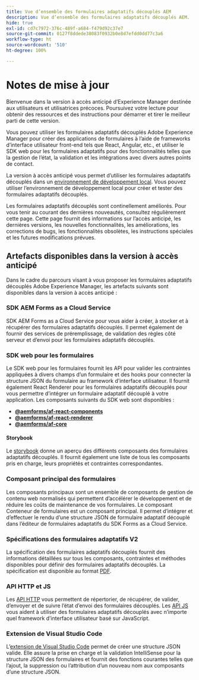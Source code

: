 ```yaml
---
title: Vue d’ensemble des formulaires adaptatifs découplés AEM
description: Vue d’ensemble des formulaires adaptatifs découplés AEM.
hide: true
exl-id: cd7c7972-376c-489f-a684-f479d92c37e7
source-git-commit: 0127f8ddede38083f0932b0e8d7efdd0dd77c3a6
workflow-type: ht
source-wordcount: '510'
ht-degree: 100%

---
```



# Notes de mise à jour

Bienvenue dans la version à accès anticipé d’Experience Manager destinée aux utilisateurs et utilisatrices précoces. Poursuivez votre lecture pour obtenir des ressources et des instructions pour démarrer et tirer le meilleur parti de cette version.

Vous pouvez utiliser les formulaires adaptatifs découplés Adobe Experience Manager pour créer des applications de formulaires à l’aide de frameworks d’interface utilisateur front-end tels que React, Angular, etc., et utiliser le SDK web pour les formulaires adaptatifs pour des fonctionnalités telles que la gestion de l’état, la validation et les intégrations avec divers autres points de contact.

La version à accès anticipé vous permet d’utiliser les formulaires adaptatifs découplés dans un [ environnement de développement local](setup-development-environment.md). Vous pouvez utiliser l’environnement de développement local pour créer et tester des formulaires adaptatifs découplés.

Les formulaires adaptatifs découplés sont continellement améliorés. Pour vous tenir au courant des dernières nouveautés, consultez régulièrement cette page. Cette page fournit des informations sur l’accès anticipé, les dernières versions, les nouvelles fonctionnalités, les améliorations, les corrections de bugs, les fonctionnalités obsolètes, les instructions spéciales et les futures modifications prévues.

<!-- 

## July 2022 (v0.22.1)

### New features

* Introduced the `validateFormData` API. It validates all the components against the rules and constraints an returns the list of errors. The validation takes place on the server.
* Introduced the `FormLoad` event.
* Introduced the `importData` and `exportData`.
* You can now dynamically add or remove items, that expect unqiue values, from a repeatable panel. You can use the `minItems` and `maxitems` constraint to set limit of item.
* You can now use constraint to set maximum file upload size, accepted file types, minimum files, and maximum files to upload.

### Improvements and bug fixes

* The service was executing some event handlers twice. The issue is fixed.
* Fixing Data Generation with different values of dataRef, name and type.

<!-- ### React Renderer component -->

## Artefacts disponibles dans la version à accès anticipé

Dans le cadre du parcours visant à vous proposer les formulaires adaptatifs découplés Adobe Experience Manager, les artefacts suivants sont disponibles dans la version à accès anticipé :

### SDK AEM Forms as a Cloud Service

SDK AEM Forms as a Cloud Service pour vous aider à créer, à stocker et à récupérer des formulaires adaptatifs découplés. Il permet également de fournir des services de préremplissage, de validation des règles côté serveur et d’envoi pour les formulaires adaptatifs découplés.

### SDK web pour les formulaires

Le SDK web pour les formulaires fournit les API pour valider les contraintes appliquées à divers champs d’un formulaire et des hooks pour connecter la structure JSON du formulaire au framework d’interface utilisateur. Il fournit également React Renderer pour les formulaires adaptatifs découplés pour vous permettre d’intégrer un formulaire adaptatif découplé à votre application. Les composants suivants du SDK web sont disponibles :

* **[@aemforms/af-react-components](https://www.npmjs.com/package/@aemforms/af-react-components)**
* **[@aemforms/af-react-renderer](https://www.npmjs.com/package/@aemforms/af-react-renderer)**
* **[@aemforms/af-core](https://www.npmjs.com/package/@aemforms/af-core)**

<!-- npm i --save @aemforms/af-react-components @aemforms/af-react-renderer @aemforms/af-core -->

#### Storybook

Le [storybook](https://opensource.adobe.com/aem-forms-af-runtime/storybook/) donne un aperçu des différents composants des formulaires adaptatifs découplés. Il fournit également une liste de tous les composants pris en charge, leurs propriétés et contraintes correspondantes.

### Composant principal des formulaires

<!-- Forms components are the structural elements that constitute the content of the form being authored. These components provide various form fields and ability to customize those fields. -->

Les composants principaux sont un ensemble de composants de gestion de contenu web normalisés qui permettent d’accélérer le développement et de réduire les coûts de maintenance de vos formulaires. Le composant Conteneur de formulaires est un composant principal. Il permet d’intégrer et d’effectuer le rendu d’une structure JSON de formulaire adaptatif découplé dans l’éditeur de formulaires adaptatifs du SDK Forms as a Cloud Service.

### Spécifications des formulaires adaptatifs V2

La spécification des formulaires adaptatifs découplés fournit des informations détaillées sur tous les composants, contraintes et méthodes disponibles pour définir des formulaires adaptatifs découplés. La spécification est disponible au format [PDF](/help/assets/Headless-Adaptive-Form-Specification.pdf).

### API HTTP et JS

Les [API HTTP](https://opensource.adobe.com/aem-forms-af-runtime/api/) vous permettent de répertorier, de récupérer, de valider, d’envoyer et de suivre l’état d’envoi des formulaires découplés. Les [API JS](https://opensource.adobe.com/aem-forms-af-runtime/jsdocs/) vous aident à utiliser des formulaires adaptatifs découplés avec n’importe quel framework d’interface utilisateur basé sur JavaScript.

### Extension de Visual Studio Code

L’[extension de Visual Studio Code](visual-studio-code-extension-for-headless-adaptive-forms.md) permet de créer une structure JSON valide. Elle assure la prise en charge et la validation IntelliSense pour la structure JSON des formulaires et fournit des fonctions courantes telles que l’ajout, la suppression ou l’attribution d’un nouveau nom aux composants d’une structure JSON.

<!-- ## What's next

The following features would be available in upcoming releases:

* HTTP APIs to invoke a business logic.
* Server-side capabilities (Prefill, server-side validation, generating Document of Record (DoR), Submitting to a Form Data Model or using Form Data Models for creating rules, and more).
* Continuous improvements to specifications and Headless adaptive form runtime.
* Use  Adaptive Forms editor for easier management and authoring Headless adaptive forms.
-->